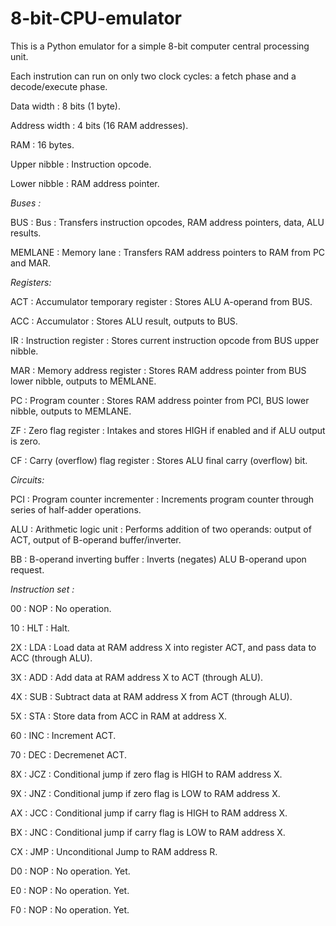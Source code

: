 # 8-bit-CPU-emulator

This is a Python emulator for a simple 8-bit computer central processing unit.

Each instrution can run on only two clock cycles: a fetch phase and a decode/execute phase.



Data width      : 8 bits (1 byte).

Address width   : 4 bits (16 RAM addresses).

RAM             : 16 bytes.

Upper nibble    : Instruction opcode.

Lower nibble    : RAM address pointer.



*Buses    :*

BUS      : Bus         : Transfers instruction opcodes, RAM address pointers, data, ALU results.

MEMLANE  : Memory lane : Transfers RAM address pointers to RAM from PC and MAR.



*Registers:*

ACT : Accumulator temporary register : Stores ALU A-operand from BUS.

ACC : Accumulator                    : Stores ALU result, outputs to BUS.

IR  : Instruction register           : Stores current instruction opcode from BUS upper nibble.

MAR : Memory address register        : Stores RAM address pointer from BUS lower nibble, outputs to MEMLANE.

PC  : Program counter                : Stores RAM address pointer from PCI, BUS lower nibble, outputs to MEMLANE.

ZF  : Zero flag register             : Intakes and stores HIGH if enabled and if ALU output is zero.

CF  : Carry (overflow) flag register : Stores ALU final carry (overflow) bit.



*Circuits:*

PCI : Program counter incrementer    : Increments program counter through series of half-adder operations.

ALU : Arithmetic logic unit          : Performs addition of two operands: output of ACT, output of B-operand buffer/inverter.

BB  : B-operand inverting buffer     : Inverts (negates) ALU B-operand upon request.



*Instruction set :*

00 : NOP : No operation.
                  
10 : HLT : Halt.
                  
2X : LDA : Load data at RAM address X into register ACT, and pass data to ACC (through ALU).
                  
3X : ADD : Add data at RAM address X to ACT (through ALU).
                  
4X : SUB : Subtract data at RAM address X from ACT (through ALU).
                  
5X : STA : Store data from ACC in RAM at address X.
                  
60 : INC : Increment ACT.
                  
70 : DEC : Decremenet ACT.
                  
8X : JCZ : Conditional jump if zero flag is HIGH to RAM address X.
                  
9X : JNZ : Conditional jump if zero flag is LOW to RAM address X.
                  
AX : JCC : Conditional jump if carry flag is HIGH to RAM address X.
                  
BX : JNC : Conditional jump if carry flag is LOW to RAM address X.
                  
CX : JMP : Unconditional Jump to RAM address R.
                  
D0 : NOP : No operation. Yet.
                  
E0 : NOP : No operation. Yet.
                  
F0 : NOP : No operation. Yet.
